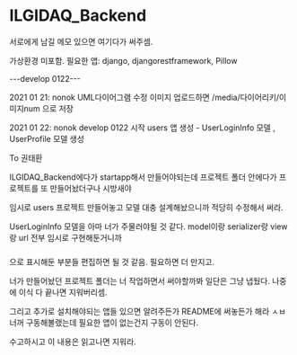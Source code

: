 # ILGIDAQ_Backend
서로에게 남길 메모 있으면 여기다가 써주셈.

가상환경 미포함.
필요한 앱: django, djangorestframework, Pillow

---develop 0122---

2021 01 21: nonok
UML다이어그램 수정
이미지 업로드하면 /media/다이어리키/이미지num 으로 저장

2021 01 22: nonok
develop 0122 시작
users 앱 생성 - UserLoginInfo 모델 , UserProfile 모델 생성

To 권태환

ILGIDAQ_Backend에다가 startapp해서 만들어야되는데 프로젝트 폴더 안에다가 프로젝트를 또 만들어놨더구나 시방새야

임시로 users 프로젝트 만들어놓고 모델 대충 설계해놨으니까 적당히 수정해서 써라.

UserLoginInfo 모델을 아마 너가 주물러야될 것 같다.
model이랑 serializer랑 view랑 url 전부 임시로 구현해둔거니까
###
으로 표시해둔 부분들 편집하면 될 것 같음. 필요하면 더 만지고.

너가 만들어놨던 프로젝트 폴더는 너 작업하면서 써야할까봐 일단은 그냥 냅뒀다.
나중에 이식 다 끝나면 지워버리셈.

그리고 추가로 설치해야되는 앱들 있으면 알려주든가 README에 써놓든가 해라 ㅅㅂ 너꺼 구동해볼랬는데 필요한 앱이 없는건지 구동이 안된다.

수고하시고 이 내용은 읽고나면 지워라.